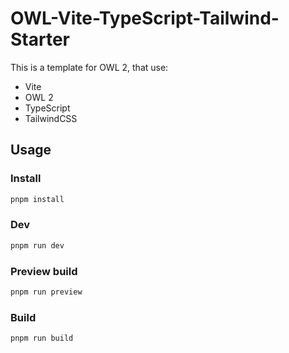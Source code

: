 # OWL-Vite-TypeScript-Tailwind-Starter

This is a template for OWL 2, that use:
- Vite
- OWL 2
- TypeScript
- TailwindCSS

## Usage

### Install

```bash
pnpm install
```

### Dev

```bash
pnpm run dev
```

### Preview build
    
```bash
pnpm run preview
```

### Build

```bash
pnpm run build
```
